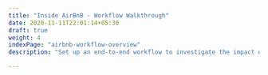 ```yaml
---
title: "Inside AirBnB - Workflow Walkthrough"
date: 2020-11-11T22:01:14+05:30
draft: true
weight: 4
indexPage: "airbnb-workflow-overview"
description: "Set up an end-to-end workflow to investigate the impact of COVID-19 on AirBnB bookings"

---
```

